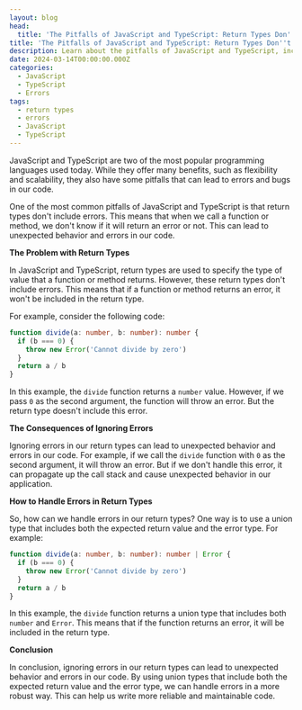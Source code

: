 ```yaml
---
layout: blog
head:
  title: 'The Pitfalls of JavaScript and TypeScript: Return Types Don''t Include Errors'
title: 'The Pitfalls of JavaScript and TypeScript: Return Types Don''t Include Errors'
description: Learn about the pitfalls of JavaScript and TypeScript, including how return types don't include errors, and how to handle errors in a more robust way.
date: 2024-03-14T00:00:00.000Z
categories:
  - JavaScript
  - TypeScript
  - Errors
tags:
  - return types
  - errors
  - JavaScript
  - TypeScript
---
```


JavaScript and TypeScript are two of the most popular programming languages used today. While they offer many benefits, such as flexibility and scalability, they also have some pitfalls that can lead to errors and bugs in our code.

One of the most common pitfalls of JavaScript and TypeScript is that return types don't include errors. This means that when we call a function or method, we don't know if it will return an error or not. This can lead to unexpected behavior and errors in our code.

**The Problem with Return Types**

In JavaScript and TypeScript, return types are used to specify the type of value that a function or method returns. However, these return types don't include errors. This means that if a function or method returns an error, it won't be included in the return type.

For example, consider the following code:

```typescript
function divide(a: number, b: number): number {
  if (b === 0) {
    throw new Error('Cannot divide by zero')
  }
  return a / b
}
```

In this example, the `divide` function returns a `number` value. However, if we pass `0` as the second argument, the function will throw an error. But the return type doesn't include this error.

**The Consequences of Ignoring Errors**

Ignoring errors in our return types can lead to unexpected behavior and errors in our code. For example, if we call the `divide` function with `0` as the second argument, it will throw an error. But if we don't handle this error, it can propagate up the call stack and cause unexpected behavior in our application.

**How to Handle Errors in Return Types**

So, how can we handle errors in our return types? One way is to use a union type that includes both the expected return value and the error type. For example:

```typescript
function divide(a: number, b: number): number | Error {
  if (b === 0) {
    throw new Error('Cannot divide by zero')
  }
  return a / b
}
```

In this example, the `divide` function returns a union type that includes both `number` and `Error`. This means that if the function returns an error, it will be included in the return type.

**Conclusion**

In conclusion, ignoring errors in our return types can lead to unexpected behavior and errors in our code. By using union types that include both the expected return value and the error type, we can handle errors in a more robust way. This can help us write more reliable and maintainable code.
